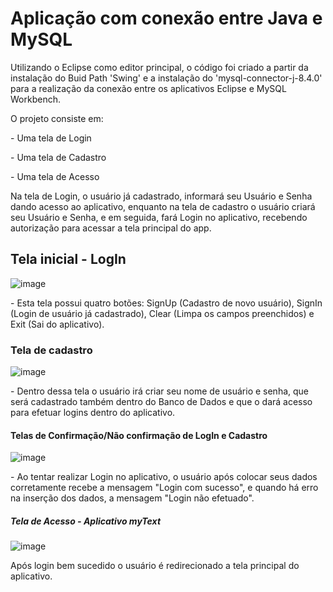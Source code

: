 <h1>Aplicação com conexão entre Java e MySQL</h1>

<p>Utilizando o Eclipse como editor principal, o código foi criado a partir da instalação do Buid Path 'Swing' e a instalação do 'mysql-connector-j-8.4.0' para a realização da conexão entre os aplicativos Eclipse e MySQL Workbench.</p>
<p>O projeto consiste em: </p>
<p>- Uma tela de Login</p>
<p>- Uma tela de Cadastro</p>
<p>- Uma tela de Acesso</p>
<p>Na tela de Login, o usuário já cadastrado, informará seu Usuário e Senha dando acesso ao aplicativo, enquanto na tela de cadastro o usuário criará seu Usuário e Senha, e em seguida, fará Login no aplicativo, recebendo autorização para acessar a tela principal do app.</p>

<h2>Tela inicial - LogIn</h2>

![image](https://github.com/cleslleydemoura/java_mysql_app/assets/100368699/eb6d7fff-e088-4ff8-bef2-af48edc1ca5a)

<p>- Esta tela possui quatro botões: SignUp (Cadastro de novo usuário), SignIn (Login de usuário já cadastrado), Clear (Limpa os campos preenchidos) e Exit (Sai do aplicativo). </p>

<h3>Tela de cadastro</h3>

![image](https://github.com/cleslleydemoura/java_mysql_app/assets/100368699/833a57aa-b8c8-4794-8d11-1e971139a02c)
<p>- Dentro dessa tela o usuário irá criar seu nome de usuário e senha, que será cadastrado também dentro do Banco de Dados e que o dará acesso para efetuar logins dentro do aplicativo.</p>

<h4>Telas de Confirmação/Não confirmação de LogIn e Cadastro</h4>

![image](https://github.com/cleslleydemoura/java_mysql_app/assets/100368699/e4a2d68c-affa-4dbe-8f62-bc33a516fdea)

<p>- Ao tentar realizar Login no aplicativo, o usuário após colocar seus dados corretamente recebe a mensagem "Login com sucesso", e quando há erro na inserção dos dados, a mensagem "Login não efetuado".</p>

<h5>Tela de Acesso - Aplicativo myText</h5>

![image](https://github.com/cleslleydemoura/java_mysql_app/assets/100368699/817e1adf-daa0-421c-8c0f-b3f3bfa0f03f)

<p>Após login bem sucedido o usuário é redirecionado a tela principal do aplicativo.</p>
